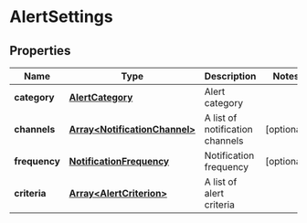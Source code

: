 
# AlertSettings

## Properties
Name | Type | Description | Notes
------------ | ------------- | ------------- | -------------
**category** | [**AlertCategory**](AlertCategory.md) | Alert category | 
**channels** | [**Array&lt;NotificationChannel&gt;**](NotificationChannel.md) | A list of notification channels |  [optional]
**frequency** | [**NotificationFrequency**](NotificationFrequency.md) | Notification frequency |  [optional]
**criteria** | [**Array&lt;AlertCriterion&gt;**](AlertCriterion.md) | A list of alert criteria | 



